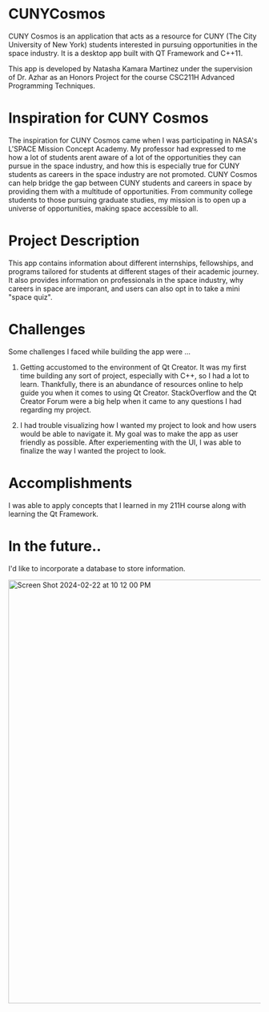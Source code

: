 # CUNYCosmos
CUNY Cosmos is an application that acts as a resource for CUNY (The City University of New York) students interested in pursuing opportunities in the space industry. It is a desktop app built with QT Framework and C++11.

This app is developed by Natasha Kamara Martinez under the supervision of Dr. Azhar as an Honors Project for the course CSC211H Advanced Programming Techniques.

# Inspiration for CUNY Cosmos
The inspiration for CUNY Cosmos came when I was participating in NASA's L'SPACE Mission Concept Academy. My professor had expressed to me how a lot of students arent aware of a lot of the opportunities they can pursue in the space industry, and how this is especially true for CUNY students as careers in the space industry are not promoted. CUNY Cosmos can help bridge the gap between CUNY students and careers in space by providing them with a multitude of opportunities. From community college students to those pursuing graduate studies, my mission is to open up a universe of opportunities, making space accessible to all.

# Project Description
This app contains information about different internships, fellowships, and programs tailored for students at different stages of their academic journey. It also provides information on professionals in the space industry, why careers in space are imporant, and users can also opt in to take a mini "space quiz". 

# Challenges 
Some challenges I faced while building the app were ...

1. Getting accustomed to the environment of Qt Creator. It was my first time building any sort of project, especially with C++, so I had a lot to learn. Thankfully, there is an abundance of resources online to help guide you when it comes to using Qt Creator. StackOverflow and the Qt Creator Forum were a big help when it came to any questions I had regarding my project. 

2. I had trouble visualizing how I wanted my project to look and how users would be able to navigate it. My goal was to make the app as user friendly as possible. After experiementing with the UI, I was able to finalize the way I wanted the project to look. 

# Accomplishments

I was able to apply concepts that I learned in my 211H course along with learning the Qt Framework.

# In the future..

I'd like to incorporate a database to store information.

<img width="846" alt="Screen Shot 2024-02-22 at 10 12 00 PM" src="https://github.com/natwoshoes/CUNYCosmos/assets/113740828/376d3a52-9619-45c2-b743-a3f069ed3e73">

